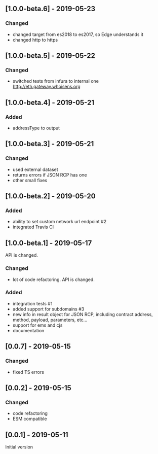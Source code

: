 ## [1.0.0-beta.6] - 2019-05-23

### Changed
- changed target from es2018 to es2017, so Edge understands it
- changed http to https


## [1.0.0-beta.5] - 2019-05-22

### Changed
- switched tests from infura to internal one http://eth.gateway.whoisens.org

## [1.0.0-beta.4] - 2019-05-21

### Added
- addressType to output


## [1.0.0-beta.3] - 2019-05-21

### Changed
- used external dataset
- returns errors if JSON RCP has one
- other small fixes


## [1.0.0-beta.2] - 2019-05-20

### Added

- ability to set custom network url endpoint #2
- integrated Travis CI


## [1.0.0-beta.1] - 2019-05-17

API is changed.

### Changed
- lot of code refactoring. API is changed.

### Added
- integration tests #1
- added support for subdomains #3
- new info in result object for JSON RCP, including contract address, method, payload, parameters, etc...
- support for ems and cjs
- documentation

## [0.0.7] - 2019-05-15

### Changed
- fixed TS errors


## [0.0.2] - 2019-05-15

### Changed
- code refactoring
- ESM compatible


## [0.0.1] - 2019-05-11

Initial version
